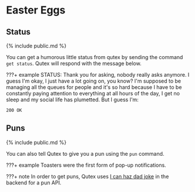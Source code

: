 # Easter Eggs

## Status

{% include public.md %}

You can get a humorous little status from qutex by sending the command `get status`. Qutex will respond with the message below.

???+ example
    STATUS: Thank you for asking, nobody really asks anymore. I guess I'm okay, I just have a lot going on, you know? I'm supposed to be managing all the queues for people and it's so hard because I have to be constantly paying attention to everything at all hours of the day, I get no sleep and my social life has plumetted. But I guess I'm:<br>

    200 OK

## Puns

{% include public.md %}

You can also tell Qutex to give you a pun using the `pun` command.

???+ example
    Toasters were the first form of pop-up notifications.

???+ note
    In order to get puns, Qutex uses [I can haz dad joke](https://icanhazdadjoke.com/) in the backend for a pun API.